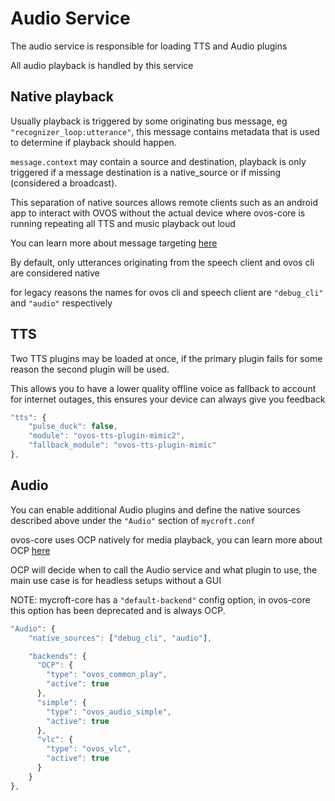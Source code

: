# Audio Service

The audio service is responsible for loading TTS and Audio plugins

All audio playback is handled by this service


## Native playback

Usually playback is triggered by some originating bus message, eg `"recognizer_loop:utterance"`, this message contains metadata that is used to determine if playback should happen.

`message.context` may contain a source and destination, playback is only triggered if a message destination is a native_source or if missing (considered a broadcast). 

This separation of native sources allows remote clients such as an android app to interact with OVOS without the actual device where ovos-core is running repeating all TTS and music playback out loud

You can learn more about message targeting [here](https://jarbashivemind.github.io/HiveMind-community-docs/mycroft/)

By default, only utterances originating from the speech client and ovos cli are considered native

for legacy reasons the names for ovos cli and speech client are `"debug_cli"` and `"audio"` respectively


## TTS

Two TTS plugins may be loaded at once, if the primary plugin fails for some reason the second plugin will be used. 

This allows you to have a lower quality offline voice as fallback to account for internet outages, this ensures your device can always give you feedback

```javascript
"tts": {
    "pulse_duck": false,
    "module": "ovos-tts-plugin-mimic2",
    "fallback_module": "ovos-tts-plugin-mimic"
},
```


## Audio

You can enable additional Audio plugins and define the native sources described above under the `"Audio"` section of `mycroft.conf`

ovos-core uses OCP natively for media playback, you can learn more about OCP [here](https://openvoiceos.github.io/community-docs/OCP)

OCP will decide when to call the Audio service and what plugin to use, the main use case is for headless setups without a GUI

NOTE: mycroft-core has a `"default-backend"` config option, in ovos-core this option has been deprecated and is always OCP.

```javascript
"Audio": {
    "native_sources": ["debug_cli", "audio"],

    "backends": {
      "OCP": {
        "type": "ovos_common_play",
        "active": true
      },
      "simple": {
        "type": "ovos_audio_simple",
        "active": true
      },
      "vlc": {
        "type": "ovos_vlc",
        "active": true
      }
    }
},
```

